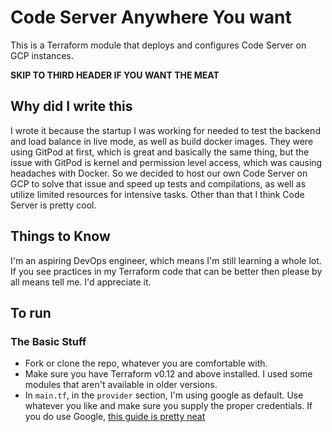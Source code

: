 # Code Server Anywhere You want

This is a Terraform module that deploys and configures Code Server on GCP instances. 

**SKIP TO THIRD HEADER IF YOU WANT THE MEAT**

## Why did I write this

I wrote it because the startup I was working for needed to test the backend and load balance in live mode, as well as build 
docker images. They were using GitPod at first, which is great and basically the same thing, but the issue with GitPod is 
kernel and permission level access, which was causing headaches with Docker. So we decided to host our own Code Server on GCP
to solve that issue and speed up tests and compilations, as well as utilize limited resources for intensive tasks. Other than
that I think Code Server is pretty cool. 

## Things to Know

I'm an aspiring DevOps engineer, which means I'm still learning a whole lot. If you see practices in my Terraform code that can
be better then please by all means tell me. I'd appreciate it.

## To run

### The Basic Stuff

- Fork or clone the repo, whatever you are comfortable with.
- Make sure you have Terraform v0.12 and above installed. I used some modules that aren't available in older versions.
- In `main.tf`, in the `provider` section, I'm using google as default. Use whatever you like and make sure you supply the proper
credentials. If you do use Google, [this guide is pretty neat](https://console.cloud.google.com/projectselector2/apis/credentials/serviceaccountkey?pli=1&supportedpurview=project)
